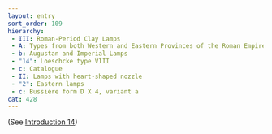 ```yaml
---
layout: entry
sort_order: 109
hierarchy:
 - III: Roman-Period Clay Lamps
 - A: Types from both Western and Eastern Provinces of the Roman Empire
 - b: Augustan and Imperial Lamps
 - "14": Loeschcke type VIII
 - c: Catalogue
 - II: Lamps with heart-shaped nozzle
 - "2": Eastern lamps
 - c: Bussière form D X 4, variant a
cat: 428
---
```


(See [Introduction 14](Introduction-14))
